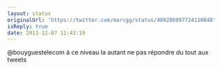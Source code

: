 ```yaml
---
layout: status
originalUrl: 'https://twitter.com/marcgg/status/409286997724110848'
isReply: true
date: 2013-12-07 11:43:19
---
```


@bouyguestelecom à ce niveau la autant ne pas répondre du tout aux tweets
